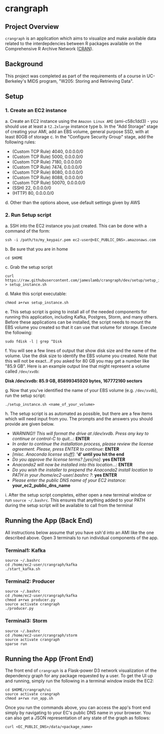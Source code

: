 # crangraph

## Project Overview

`crangraph` is an application which aims to visualize and make available data related to the interdepdencies between R packages available on the Comprehensive R Archive Network ([CRAN](https://cran.r-project.org/)).

## Background

This project was completed as part of the requirements of a course in UC-Berkeley's MIDS program, "W205: Storing and Retrieving Data".

## Setup

### 1. Create an EC2 instance

a. Create an EC2 instance using the `Amazon Linux AMI` (ami-c58c1dd3)
    - you should use at least a `t2.2xlarge` instance type
b. In the "Add Storage" stage of creating your AMI, add an EBS volume, general purpose SSD, with at least 80GB of storage
c. In the "Configure Security Group" stage, add the following rules:

- (Custom TCP Rule) 4040, 0.0.0.0/0
- (Custom TCP Rule) 5000, 0.0.0.0/0
- (Custom TCP Rule) 7180, 0.0.0.0/0
- (Custom TCP Rule) 7474, 0.0.0.0/0
- (Custom TCP Rule) 8080, 0.0.0.0/0
- (Custom TCP Rule) 8088, 0.0.0.0/0
- (Custom TCP Rule) 50070, 0.0.0.0/0
- (SSH) 22, 0.0.0.0/0
- (HTTP) 80, 0.0.0.0/0

d. Other than the options above, use default settings given by AWS

### 2. Run Setup script

a. SSH into the EC2 instance you just created. This can be done with a command of the form:

```
ssh -i /path/to/my_keypair.pem ec2-user@<EC_PUBLIC_DNS>.amazonaws.com
```

b. Be sure that you are in home

```
cd $HOME
```

c. Grab the setup script

```
curl https://raw.githubusercontent.com/jameslamb/crangraph/dev/setup/setup_instance.sh > setup_instance.sh
```

d. Make this script executable:

```
chmod a+rwx setup_instance.sh
```

e. This setup script is going to install all of the needed components for running this application, including Kafka, Postgres, Storm, and many others. Before these applications can be installed, the script needs to mount the EBS volume you created so that it can use that volume for storage. Execute the following:

```
sudo fdisk -l | grep ^Disk
```

f. You will see a few lines of output that show disk size and the name of the volume. Use the disk size to identify the EBS volume you created. Note that this will not be exact...if you asked for 80 GB you may get a number like "85.9 GB". Here is an example output line that might represent a volume called `/dev/xvdb`:

**Disk /dev/xvdb: 85.9 GB, 85899345920 bytes, 167772160 sectors**

g. Now that you've identified the name of your EBS volume (e.g. `/dev/xvdb`), run the setup script:

```
./setup_instance.sh <name_of_your_volume>
```

h. The setup script is as automated as possible, but there are a few items which will need input from you. The prompts and the answers you should provide are given below.

- *WARNING!! This will format the drive at /dev/xvdb. Press any key to continue or control-C to quit...*: **ENTER**
- *In order to continue the installation process, please review the license agreement. Please, press ENTER to continue*: **ENTER**
- *[misc. Anaconda license stuff]*: **'d' until you hit the end**
- *Do you approve the license terms? [yes|no]*: **yes ENTER**
- *Anaconda2 will now be installed into this location...*: **ENTER**
- *Do you wish the installer to prepend the Anaconda2 install location to PATH in your /home/ec2-user/.bashrc ?*: **yes ENTER**
- *Please enter the public DNS name of your EC2 instance:* **your_ec2_public_dns_name**

i. After the setup script completes, either open a new terminal window or run `source ~/.bashrc`. This ensures that anything added to your PATH during the setup script will be available to call from the terminal

## Running the App (Back End)

All instructions below assume that you have ssh'd into an AMI like the one described above. Open 3 terminals to run individual components of the app.

### Terminal1: Kafka

```
source ~/.bashrc
cd /home/ec2-user/crangraph/kafka
./start_kafka.sh
```

### Terminal2: Producer

```
source ~/.bashrc
cd /home/ec2-user/crangraph/kafka
chmod a+rwx producer.py
source activate crangraph
./producer.py
```

### Terminal3: Storm

```
source ~/.bashrc
cd /home/ec2-user/crangraph/storm
source activate crangraph
sparse run
```

## Running the App (Front End)

The front end of `crangraph` is a Flask-power D3 network visualization of the dependency graph for any package requested by a user. To get the UI up and running, simply run the following in a terminal window inside the EC2:

```
cd $HOME/crangraph/ui
source activate crangraph
chmod a+rwx run_app.sh
```

Once you run the commands above, you can access the app's front end simply by navigating to your EC's public DNS name in your browser. You can also get a JSON representation of any state of the graph as follows:

```
curl <EC_PUBLIC_DNS>/data/<package_name>
```
